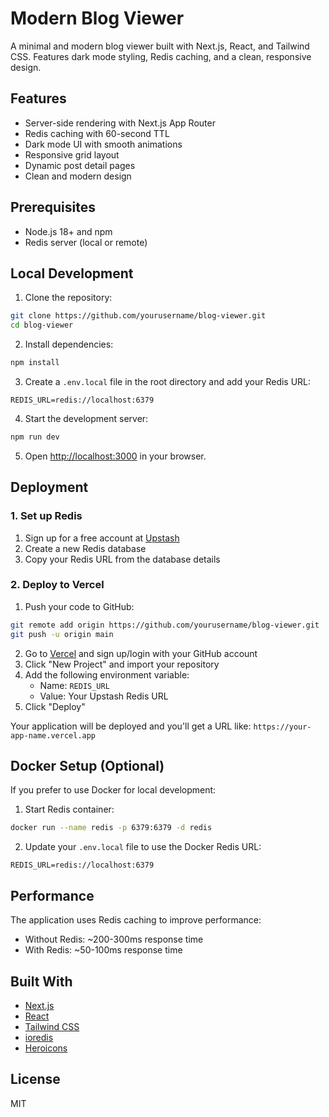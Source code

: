 # Modern Blog Viewer

A minimal and modern blog viewer built with Next.js, React, and Tailwind CSS. Features dark mode styling, Redis caching, and a clean, responsive design.

## Features

- Server-side rendering with Next.js App Router
- Redis caching with 60-second TTL
- Dark mode UI with smooth animations
- Responsive grid layout
- Dynamic post detail pages
- Clean and modern design

## Prerequisites

- Node.js 18+ and npm
- Redis server (local or remote)

## Local Development

1. Clone the repository:

```bash
git clone https://github.com/yourusername/blog-viewer.git
cd blog-viewer
```

2. Install dependencies:

```bash
npm install
```

3. Create a `.env.local` file in the root directory and add your Redis URL:

```
REDIS_URL=redis://localhost:6379
```

4. Start the development server:

```bash
npm run dev
```

5. Open [http://localhost:3000](http://localhost:3000) in your browser.

## Deployment

### 1. Set up Redis

1. Sign up for a free account at [Upstash](https://upstash.com/)
2. Create a new Redis database
3. Copy your Redis URL from the database details

### 2. Deploy to Vercel

1. Push your code to GitHub:

```bash
git remote add origin https://github.com/yourusername/blog-viewer.git
git push -u origin main
```

2. Go to [Vercel](https://vercel.com) and sign up/login with your GitHub account
3. Click "New Project" and import your repository
4. Add the following environment variable:
   - Name: `REDIS_URL`
   - Value: Your Upstash Redis URL
5. Click "Deploy"

Your application will be deployed and you'll get a URL like: `https://your-app-name.vercel.app`

## Docker Setup (Optional)

If you prefer to use Docker for local development:

1. Start Redis container:

```bash
docker run --name redis -p 6379:6379 -d redis
```

2. Update your `.env.local` file to use the Docker Redis URL:

```
REDIS_URL=redis://localhost:6379
```

## Performance

The application uses Redis caching to improve performance:

- Without Redis: ~200-300ms response time
- With Redis: ~50-100ms response time

## Built With

- [Next.js](https://nextjs.org/)
- [React](https://reactjs.org/)
- [Tailwind CSS](https://tailwindcss.com/)
- [ioredis](https://github.com/luin/ioredis)
- [Heroicons](https://heroicons.com/)

## License

MIT

